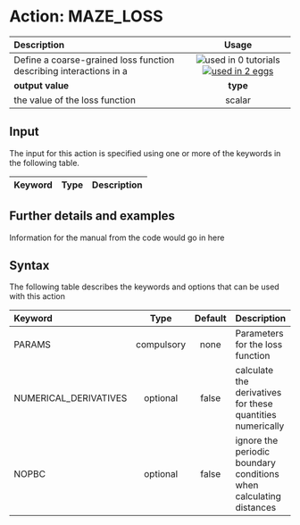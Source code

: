 # Action: MAZE_LOSS

| Description    | Usage |
|:--------|:--------:|
| Define a coarse-grained loss function describing interactions in a | ![used in 0 tutorials](https://img.shields.io/badge/tutorials-0-red.svg)[![used in 2 eggs](https://img.shields.io/badge/nest-2-green.svg)](https://www.plumed-nest.org/browse.html?search=MAZE_LOSS)|
 | **output value** | **type** |
| the value of the loss function | scalar |

## Input

The input for this action is specified using one or more of the keywords in the following table.

| Keyword |  Type | Description |
|:--------|:------:|:-----------|


## Further details and examples 
Information for the manual from the code would go in here 
## Syntax 
The following table describes the keywords and options that can be used with this action 

| Keyword | Type | Default | Description |
|:-------|:----:|:-------:|:-----------|
| PARAMS | compulsory | none | Parameters for the loss function |
| NUMERICAL_DERIVATIVES | optional | false |  calculate the derivatives for these quantities numerically |
| NOPBC | optional | false |  ignore the periodic boundary conditions when calculating distances |
